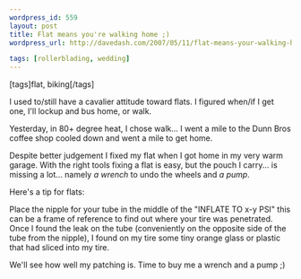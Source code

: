 ```yaml
--- 
wordpress_id: 559
layout: post
title: Flat means you're walking home ;)
wordpress_url: http://davedash.com/2007/05/11/flat-means-your-walking-home/

tags: [rollerblading, wedding]
---
```


[tags]flat, biking[/tags]

I used to/still have a cavalier attitude toward flats.  I figured when/if I get one, I'll lockup and bus home, or walk.

Yesterday, in 80+ degree heat, I chose walk... I went a mile to the Dunn Bros coffee shop cooled down and went a mile to get home.

Despite better judgement I fixed my flat when I got home in my very warm garage.  With the right tools fixing a flat is easy, but the pouch I carry... is missing a lot... namely *a wrench* to undo the wheels and *a pump*.  

Here's a tip for flats:

Place the nipple for your tube in the middle of the "INFLATE TO x-y PSI" this can be a frame of reference to find out where your tire was penetrated.  Once I found the leak on the tube (conveniently on the opposite side of the tube from the nipple), I found on my tire some tiny orange glass or plastic that had sliced into my tire.

We'll see how well my patching is.  Time to buy me a wrench and a pump ;)
